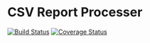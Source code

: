 CSV Report Processer
==================== 
[![Build Status](https://travis-ci.org/myslak71/CSV-Report-Processing.svg?branch=master)](https://travis-ci.org/myslak71/CSV-Report-Processing)
[![Coverage Status](https://coveralls.io/repos/github/myslak71/CSV-Report-Processing/badge.svg?branch=master)](https://coveralls.io/github/myslak71/CSV-Report-Processing?branch=master)
